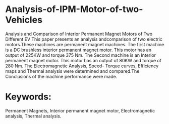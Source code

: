 # Analysis-of-IPM-Motor-of-two-Vehicles
Analysis and Comparison of Interior Permanent Magnet Motors of Two Different EV
This paper presents an analysis andcomparison of two electric motors.These machines are permanent magnet machines. The first machine is a DC brushless interior permanent magnet motor. This motor has an output of 225KW and torque 375 Nm. The Second machine is an Interior permanent magnet motor. This motor has an output of 80KW and torque of 280 Nm. The Electromagnetic Analysis, Speed- Torque curves, Efficiency maps and Thermal analysis were determined and compared.The Conclusions of the machine performance were made. 

# Keywords:
Permanent Magnets, Interior permanent magnet motor, Electromagnetic analysis, Thermal analysis.
